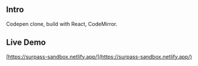 ## Intro

Codepen clone, build with React, CodeMirror.

## Live Demo

[https://surpass-sandbox.netlify.app/](https://surpass-sandbox.netlify.app/)